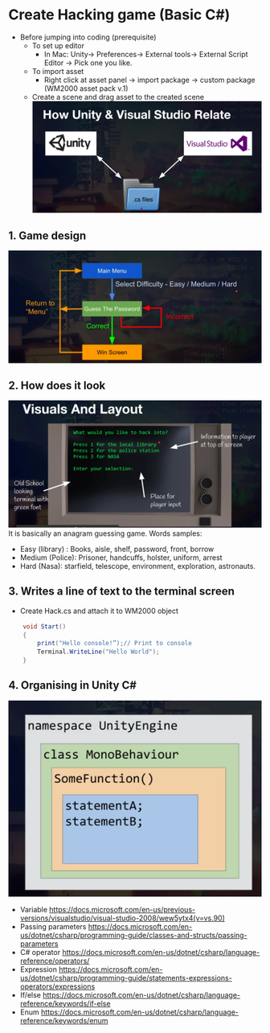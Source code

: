 # Create Hacking game (Basic C#)

* Before jumping into coding (prerequisite)
    * To set up editor
        * In Mac: Unity-> Preferences-> External tools-> External Script Editor -> Pick one you like.
    * To import asset
        * Right click at asset panel -> import package -> custom package (WM2000 asset pack v.1)
    * Create a scene and drag asset to the created scene
![editor](images/editor.png)
## 1. Game design
![design](images/design.png)
## 2. How does it look
![look](images/look.png)
It is basically an anagram guessing game. 
Words samples:
*  Easy (library) : Books, aisle, shelf, password, front, borrow
*  Medium (Police): Prisoner, handcuffs, holster, uniform, arrest
*  Hard (Nasa): starfield, telescope, environment, exploration, astronauts.

## 3. Writes a line of text to the terminal screen
* Create Hack.cs and attach it to WM2000 object
```c#
    void Start()
    {
        print("Hello console!”);// Print to console
        Terminal.WriteLine("Hello World");
    }
```
## 4. Organising in Unity C#

![unityC](images/unityC.png)

* Variable 
https://docs.microsoft.com/en-us/previous-versions/visualstudio/visual-studio-2008/wew5ytx4(v=vs.90)
* Passing parameters
https://docs.microsoft.com/en-us/dotnet/csharp/programming-guide/classes-and-structs/passing-parameters
* C# operator
https://docs.microsoft.com/en-us/dotnet/csharp/language-reference/operators/
* Expression
https://docs.microsoft.com/en-us/dotnet/csharp/programming-guide/statements-expressions-operators/expressions
* If/else
https://docs.microsoft.com/en-us/dotnet/csharp/language-reference/keywords/if-else
* Enum 
https://docs.microsoft.com/en-us/dotnet/csharp/language-reference/keywords/enum